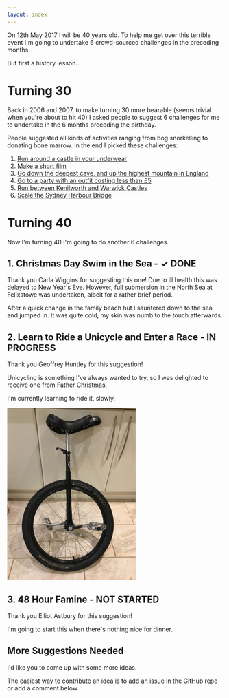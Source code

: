 ```yaml
---
layout: index
---
```


On 12th May 2017 I will be 40 years old. To help me get over this terrible event I'm going to undertake 6 crowd-sourced challenges in the
preceding months.

But first a history lesson...

# Turning 30

Back in 2006 and 2007, to make turning 30 more bearable (seems trivial when you're about to hit 40) I asked people to suggest
6 challenges for me to undertake in the 6 months preceding the birthday.

People suggested all kinds of activities ranging from bog snorkelling to donating bone marrow.
In the end I picked these challenges:

1. [Run around a castle in your underwear](http://richoramablog.blogspot.co.uk/2006/11/things-to-de-before-youre-30-task-1.html)
1. [Make a short film](http://richoramablog.blogspot.co.uk/2006/12/things-to-do-before-youre-30-task-2.html)
1. [Go down the deepest cave, and up the highest mountain in England](http://richoramablog.blogspot.co.uk/2007/01/things-to-do-before-youre-30-task-3.html)
1. [Go to a party with an outfit costing less than £5](http://richoramablog.blogspot.co.uk/2007/02/things-to-do-before-youre-30-task-4_25.html)
1. [Run between Kenilworth and Warwick Castles](http://richoramablog.blogspot.co.uk/2007/05/castle-run-video.html)
1. [Scale the Sydney Harbour Bridge](http://richoramablog.blogspot.co.uk/2007/04/things-to-do-before-youre-30-task-6.html)

# Turning 40

Now I'm turning 40 I'm going to do another 6 challenges.


## 1. Christmas Day Swim in the Sea - ✓ DONE

Thank you Carla Wiggins for suggesting this one! Due to ill health this was delayed to New Year's Eve.
However, full submersion in the North Sea at Felixstowe was undertaken, albeit for a rather brief period.

After a quick change in the family beach hut I sauntered down to the sea and jumped in.
It was quite cold, my skin was numb to the touch afterwards.

## 2. Learn to Ride a Unicycle and Enter a Race - IN PROGRESS

Thank you Geoffrey Huntley for this suggestion!

Unicycling is something I've always wanted to try, so I was delighted to receive one from Father Christmas.

I'm currently learning to ride it, slowly.

![Unicycle](images/unicycle.jpg)

## 3. 48 Hour Famine - NOT STARTED

Thank you Elliot Astbury for this suggestion!

I'm going to start this when there's nothing nice for dinner.

## More Suggestions Needed

I'd like you to come up with some more ideas.

The easiest way to contribute an idea is to [add an issue](https://github.com/richorama/40/issues) in the GitHub repo or add a comment below.
